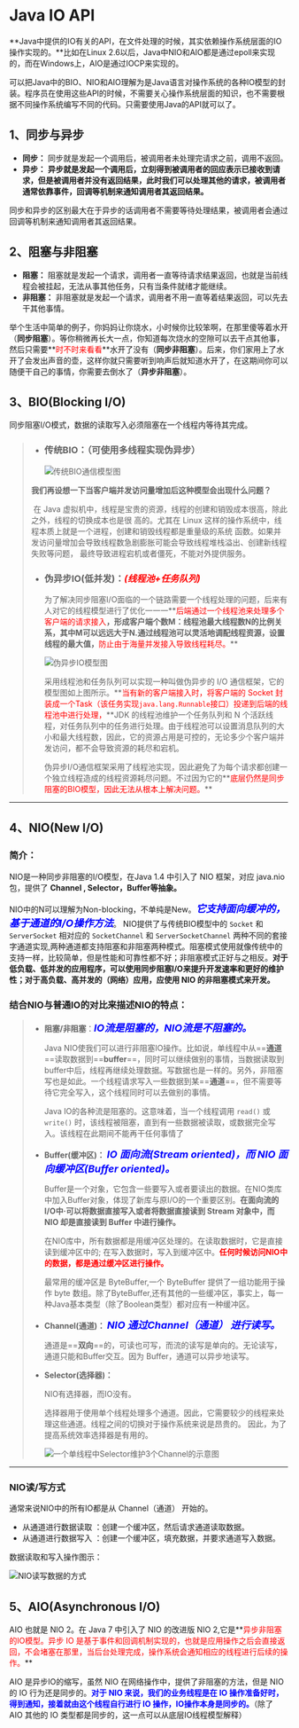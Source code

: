 # Java IO API

**Java中提供的IO有关的API，在文件处理的时候，其实依赖操作系统层面的IO操作实现的。**比如在Linux 2.6以后，Java中NIO和AIO都是通过epoll来实现的，而在Windows上，AIO是通过IOCP来实现的。

可以把Java中的BIO、NIO和AIO理解为是Java语言对操作系统的各种IO模型的封装。程序员在使用这些API的时候，不需要关心操作系统层面的知识，也不需要根据不同操作系统编写不同的代码。只需要使用Java的API就可以了。

## 1、同步与异步

- **同步：** 同步就是发起一个调用后，被调用者未处理完请求之前，调用不返回。
- **异步：** **异步就是发起一个调用后，立刻得到被调用者的回应表示已接收到请求，但是被调用者并没有返回结果，此时我们可以处理其他的请求，被调用者通常依靠事件，回调等机制来通知调用者其返回结果。**

同步和异步的区别最大在于异步的话调用者不需要等待处理结果，被调用者会通过回调等机制来通知调用者其返回结果。



## 2、阻塞与非阻塞

- **阻塞：** 阻塞就是发起一个请求，调用者一直等待请求结果返回，也就是当前线程会被挂起，无法从事其他任务，只有当条件就绪才能继续。
- **非阻塞：** 非阻塞就是发起一个请求，调用者不用一直等着结果返回，可以先去干其他事情。

举个生活中简单的例子，你妈妈让你烧水，小时候你比较笨啊，在那里傻等着水开（**同步阻塞**）。等你稍微再长大一点，你知道每次烧水的空隙可以去干点其他事，然后只需要**<font color='red'>时不时来看看</font>**水开了没有（**同步非阻塞**）。后来，你们家用上了水开了会发出声音的壶，这样你就只需要听到响声后就知道水开了，在这期间你可以随便干自己的事情，你需要去倒水了（**异步非阻塞**）。



## 3、BIO(Blocking I/O)

同步阻塞I/O模式，数据的读取写入必须阻塞在一个线程内等待其完成。

> - ### **传统BIO：（可使用多线程实现伪异步）**
>
>   ![传统BIO通信模型图](../PicSource/2.png)
>
> ​		 **我们再设想一下当客户端并发访问量增加后这种模型会出现什么问题？**
>
> ​		在 Java 虚拟机中，线程是宝贵的资源，线程的创建和销毁成本很高，除此之外，线程的切换成本也是很		高的。尤其在 Linux 这样的操作系统中，线程本质上就是一个进程，创建和销毁线程都是重量级的系统		函数。如果并发访问量增加会导致线程数急剧膨胀可能会导致线程堆栈溢出、创建新线程失败等问题，		最终导致进程宕机或者僵死，不能对外提供服务。
>
> - ### **伪异步IO(低并发)：<font color='red'>*(线程池+任务队列)*</font>**
>
>   为了解决同步阻塞I/O面临的一个链路需要一个线程处理的问题，后来有人对它的线程模型进行了优化一一一**<font color='red'>后端通过一个线程池来处理多个客户端的请求接入</font>**，形成客户端个数M：线程池最大线程数N的比例关系，其中M可以远远大于N.通过线程池可以灵活地调配线程资源，设置线程的最大值，**<font color='red'>防止由于海量并发接入导致线程耗尽。</font>**
>
>   ![伪异步IO模型图](../PicSource/3.png)
>
>   采用线程池和任务队列可以实现一种叫做伪异步的 I/O 通信框架，它的模型图如上图所示。**<font color='red'>当有新的客户端接入时，将客户端的 Socket 封装成一个Task（该任务实现`java.lang.Runnable`接口）投递到后端的线程池中进行处理，</font>**JDK 的线程池维护一个任务队列和 N 个活跃线程，对任务队列中的任务进行处理。由于线程池可以设置消息队列的大小和最大线程数，因此，它的资源占用是可控的，无论多少个客户端并发访问，都不会导致资源的耗尽和宕机。
>
>   伪异步I/O通信框架采用了线程池实现，因此避免了为每个请求都创建一个独立线程造成的线程资源耗尽问题。不过因为它的**<font color='red'>底层仍然是同步阻塞的BIO模型，因此无法从根本上解决问题。</font>**

------



## 4、NIO(New I/O)

### 简介：

NIO是一种同步非阻塞的I/O模型，在Java 1.4 中引入了 NIO 框架，对应 java.nio 包，提供了 **Channel , Selector，Buffer等抽象。**

NIO中的N可以理解为Non-blocking，不单纯是New。**<font color='blue' size=4>*它支持面向缓冲的，基于通道的I/O操作方法*</font>**。 NIO提供了与传统BIO模型中的 `Socket` 和 `ServerSocket` 相对应的 `SocketChannel` 和 `ServerSocketChannel` 两种不同的套接字通道实现,两种通道都支持阻塞和非阻塞两种模式。阻塞模式使用就像传统中的支持一样，比较简单，但是性能和可靠性都不好；非阻塞模式正好与之相反。**对于低负载、低并发的应用程序，可以使用同步阻塞I/O来提升开发速率和更好的维护性；对于高负载、高并发的（网络）应用，应使用 NIO 的非阻塞模式来开发。**



### 结合NIO与普通IO的对比来描述NIO的特点：

> - **阻塞/非阻塞**：**<font color='blue' size=4>*IO流是阻塞的，NIO流是不阻塞的。*</font>**
>
>   Java NIO使我们可以进行非阻塞IO操作。比如说，单线程中从==**通道**==读取数据到==**buffer**==，同时可以继续做别的事情，当数据读取到buffer中后，线程再继续处理数据。写数据也是一样的。另外，非阻塞写也是如此。一个线程请求写入一些数据到某==**通道**==，但不需要等待它完全写入，这个线程同时可以去做别的事情。
>
>   Java IO的各种流是阻塞的。这意味着，当一个线程调用 `read()` 或 `write()` 时，该线程被阻塞，直到有一些数据被读取，或数据完全写入。该线程在此期间不能再干任何事情了
>
> - **Buffer(缓冲区)：** **<font color='blue' size=4>*IO 面向流(Stream oriented)，而 NIO 面向缓冲区(Buffer oriented)。*</font>**
>
>   Buffer是一个对象，它包含一些要写入或者要读出的数据。在NIO类库中加入Buffer对象，体现了新库与原I/O的一个重要区别。**在面向流的I/O中·可以将数据直接写入或者将数据直接读到 Stream 对象中，而 NIO 却是直接读到 Buffer 中进行操作。**
>
>   在NIO库中，所有数据都是用缓冲区处理的。在读取数据时，它是直接读到缓冲区中的; 在写入数据时，写入到缓冲区中。**<font color='red'>任何时候访问NIO中的数据，都是通过缓冲区进行操作。</font>**
>
>   最常用的缓冲区是 ByteBuffer,一个 ByteBuffer 提供了一组功能用于操作 byte 数组。除了ByteBuffer,还有其他的一些缓冲区，事实上，每一种Java基本类型（除了Boolean类型）都对应有一种缓冲区。
>
> - **Channel(通道)：** **<font color='blue' size=4>*NIO 通过Channel（通道） 进行读写。*</font>**
>
>   通道是==**双向**==的，可读也可写，而流的读写是单向的。无论读写，通道只能和Buffer交互。因为 Buffer，通道可以异步地读写。
>
> - **Selector(选择器)：** 
>
>   NIO有选择器，而IO没有。
>
>   选择器用于使用单个线程处理多个通道。因此，它需要较少的线程来处理这些通道。线程之间的切换对于操作系统来说是昂贵的。 因此，为了提高系统效率选择器是有用的。
>
>   ![一个单线程中Selector维护3个Channel的示意图](../PicSource/Slector.png)



------

### NIO读/写方式

通常来说NIO中的所有IO都是从 Channel（通道） 开始的。

- 从通道进行数据读取 ：创建一个缓冲区，然后请求通道读取数据。
- 从通道进行数据写入 ：创建一个缓冲区，填充数据，并要求通道写入数据。

数据读取和写入操作图示：

![NIO读写数据的方式](../PicSource/NIO读写数据的方式.png)



## 5、AIO(Asynchronous I/O)

AIO 也就是 NIO 2。在 Java 7 中引入了 NIO 的改进版 NIO 2,它是**<font color='red'>异步非阻塞的IO模型。异步 IO 是基于事件和回调机制实现的，也就是应用操作之后会直接返回，不会堵塞在那里，当后台处理完成，操作系统会通知相应的线程进行后续的操作。</font>**

AIO 是异步IO的缩写，虽然 NIO 在网络操作中，提供了非阻塞的方法，但是 NIO 的 IO 行为还是同步的。**<font color='blue'>对于 NIO 来说，我们的业务线程是在 IO 操作准备好时，得到通知，接着就由这个线程自行进行 IO 操作，IO操作本身是同步的。</font>**（除了 AIO 其他的 IO 类型都是同步的，这一点可以从底层IO线程模型解释）